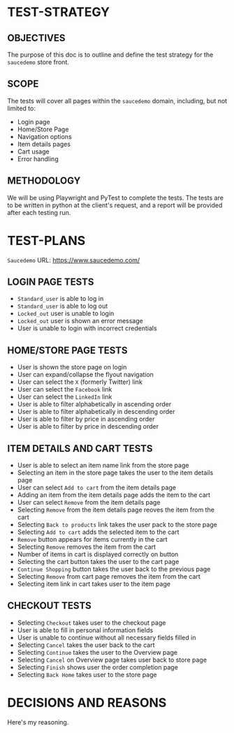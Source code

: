 # TEST-STRATEGY

## OBJECTIVES

The purpose of this doc is to outline and define the test strategy for the `saucedemo` store front. 

## SCOPE

The tests will cover all pages within the `saucedemo` domain, including, but not limited to:

* Login page
* Home/Store Page
* Navigation options
* Item details pages
* Cart usage
* Error handling

## METHODOLOGY

We will be using Playwright and PyTest to complete the tests. The tests are to be written in python at the client's request, and a report will be provided after each testing run.

# TEST-PLANS

`Saucedemo` URL: https://www.saucedemo.com/

## LOGIN PAGE TESTS

* `Standard_user` is able to log in
* `Standard_user` is able to log out
* `Locked_out` user is unable to login
* `Locked_out` user is shown an error message
* User is unable to login with incorrect credentials

## HOME/STORE PAGE TESTS

* User is shown the store page on login
* User can expand/collapse the flyout navigation
* User can select the `X` (formerly Twitter) link
* User can select the `Facebook` link
* User can select the `LinkedIn` link
* User is able to filter alphabetically in ascending order
* User is able to filter alphabetically in descending order
* User is able to filter by price in ascending order
* User is able to filter by price in descending order

## ITEM DETAILS AND CART TESTS

* User is able to select an item name link from the store page
* Selecting an item in the store page takes the user to the item details page
* User can select `Add to cart` from the item details page
* Adding an item from the item details page adds the item to the cart
* User can select `Remove` from the item details page
* Selecting `Remove` from the item details page reoves the item from the cart
* Selecting `Back to products` link takes the user pack to the store page
* Selecting `Add to cart` adds the selected item to the cart
* `Remove` button appears for items currently in the cart
* Selecting `Remove` removes the item from the cart
* Number of items in cart is displayed correctly on button
* Selecting the cart button takes the user to the cart page
* `Continue Shopping` button takes the user back to the previous page
* Selecting `Remove` from cart page removes the item from the cart
* Selecting item link in cart takes user to the item page

## CHECKOUT TESTS

* Selecting `Checkout` takes user to the checkout page
* User is able to fill in personal information fields
* User is unable to continue without all necessary fields filled in
* Selecting `Cancel` takes the user back to the cart
* Selecting `Continue` takes the user to the Overview page
* Selecting `Cancel` on Overview page takes user back to store page
* Selecting `Finish` shows user the order completion page
* Selecting `Back Home` takes user to the store page

# DECISIONS AND REASONS

Here's my reasoning.